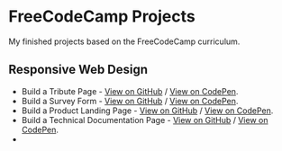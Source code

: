 # FreeCodeCamp Projects

My finished projects based on the FreeCodeCamp curriculum.

## Responsive Web Design

- Build a Tribute Page - [View on GitHub](https://arcismd.github.io/freecodecamp-projects/responsive-web-design/tribute-page/) / [View on CodePen](https://codepen.io/arcismd/full/MWOjJEq).
- Build a Survey Form - [View on GitHub](https://arcismd.github.io/freecodecamp-projects/responsive-web-design/survey-form/) / [View on CodePen](https://codepen.io/arcismd/full/YzEGROq).
- Build a Product Landing Page - [View on GitHub](https://arcismd.github.io/freecodecamp-projects/responsive-web-design/product-landing-page/) / [View on CodePen](https://codepen.io/arcismd/full/KKyNBRy).
- Build a Technical Documentation Page - [View on GitHub](https://arcismd.github.io/freecodecamp-projects/responsive-web-design/technical-documentation-page/) / [View on CodePen](https://codepen.io/arcismd/full/VwrPMwW).
-
